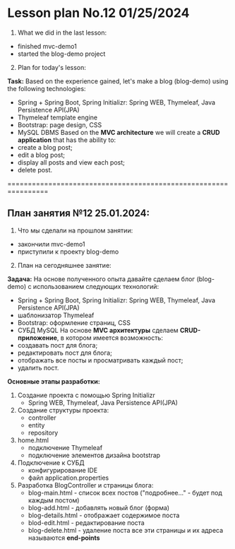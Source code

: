 # Lesson plan No.12 01/25/2024

1. What we did in the last lesson:
- finished mvc-demo1
- started the blog-demo project

2. Plan for today's lesson:

**Task:**
Based on the experience gained, let's make a blog (blog-demo) using the following technologies:
- Spring + Spring Boot, Spring Initializr: Spring WEB, Thymeleaf, Java Persistence API(JPA)
- Thymeleaf template engine
- Bootstrap: page design, CSS
- MySQL DBMS
  Based on the **MVC architecture** we will create a **CRUD application** that has the ability to:
- create a blog post;
- edit a blog post;
- display all posts and view each post;
- delete post.

================================================================

## План занятия №12 25.01.2024:

1. Что мы сделали на прошлом занятии:
- закончили mvc-demo1 
- приступили к проекту blog-demo

2. План на сегодняшнее занятие:

**Задача:**
На основе полученного опыта давайте сделаем блог (blog-demo) с использованием следующих технологий:
- Spring + Spring Boot, Spring Initializr: Spring WEB, Thymeleaf, Java Persistence API(JPA)
- шаблонизатор Thymeleaf
- Bootstrap: оформление страниц, CSS
- СУБД MySQL
На основе **MVC архитектуры** сделаем **CRUD-приложение**, в котором имеется возможность:
- создавать пост для блога;
- редактировать пост для блога;
- отображать все посты и просматривать каждый пост;
- удалить пост.

**Основные этапы разработки:**
1. Создание проекта с помощью Spring Initializr
   - Spring WEB, Thymeleaf, Java Persistence API(JPA)
2. Создание структуры проекта:
   - controller
   - entity
   - repository
3. home.html
   - подключение Thymeleaf
   - подключение элементов дизайна bootstrap
4. Подключение к СУБД 
   - конфигурирование IDE
   - файл application.properties
5. Разработка BlogController и страницы блога:
   - blog-main.html - список всех постов ("подробнее..." - будет под каждым постом) 
   - blog-add.html - добавлять новый блог (форма)
   - blog-details.html - отображает содержимое поста 
   - blod-edit.html - редактирование поста
   - blog-delete.html - удаление поста
все эти страницы и их адреса называются **end-points** 





